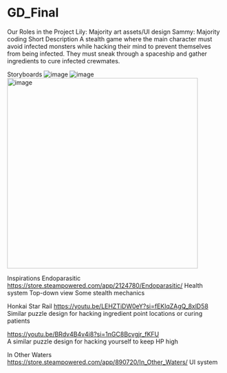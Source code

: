 # GD_Final
Our Roles in the Project
Lily: Majority art assets/UI design
Sammy: Majority coding
Short Description
A stealth game where the main character must avoid infected monsters while hacking their mind to prevent themselves from being infected. They must sneak through a spaceship and gather ingredients to cure infected crewmates. 

Storyboards
![image](https://github.com/user-attachments/assets/ea3aaa9a-f61d-4294-95ca-769c0498840a)
![image](https://github.com/user-attachments/assets/183e2e6c-0dc0-4cb4-a6ca-486a986e0fb6)
<img width="443" alt="image" src="https://github.com/user-attachments/assets/c10e667a-3d66-4a02-ae6d-50c4272297e0">


Inspirations
Endoparasitic
https://store.steampowered.com/app/2124780/Endoparasitic/ 
Health system
Top-down view
Some stealth mechanics

Honkai Star Rail
https://youtu.be/LEHZTiDW0eY?si=fEKlqZAgQ_8xlD58 
Similar puzzle design for hacking ingredient point locations or curing patients

https://youtu.be/BRdv4B4v4i8?si=1nGC8Bcvgjr_fKFU  
A similar puzzle design for hacking yourself to keep HP high

In Other Waters
https://store.steampowered.com/app/890720/In_Other_Waters/ 
UI system





